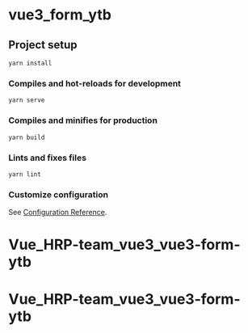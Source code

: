 # vue3_form_ytb

## Project setup
```
yarn install
```

### Compiles and hot-reloads for development
```
yarn serve
```

### Compiles and minifies for production
```
yarn build
```

### Lints and fixes files
```
yarn lint
```

### Customize configuration
See [Configuration Reference](https://cli.vuejs.org/config/).
# Vue_HRP-team_vue3_vue3-form-ytb
# Vue_HRP-team_vue3_vue3-form-ytb
